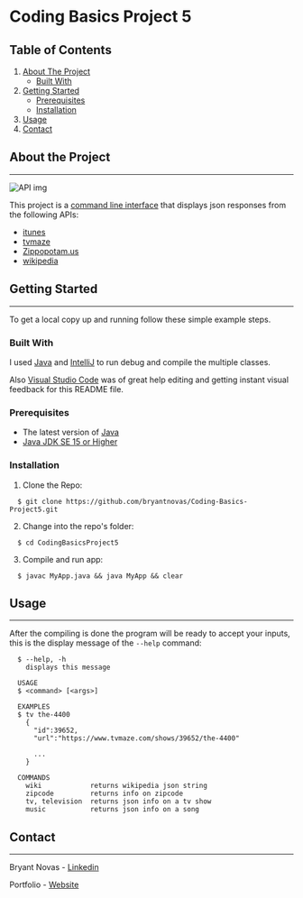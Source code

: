 # Coding Basics Project 5
## Table of Contents
1. [About The Project](#project)
    - [Built With](#built)
2. [Getting Started](#getting-started)
    - [Prerequisites](#prerequisites)
    - [Installation](#installation)
3. [Usage](#usage)
4. [Contact](#contact)

## About the Project <a name=project></a>
-------------------------------
![API img](https://thefloppydisk.files.wordpress.com/2013/05/web20.png)

This project is a [command line interface](https://en.wikipedia.org/wiki/Command-line_interface) that displays json responses from the following APIs:

- [itunes](https://itunes.apple.com/search)
- [tvmaze](https://www.tvmaze.com/api)
- [Zippopotam.us](http://api.zippopotam.us/)
- [wikipedia](https://en.wikipedia.org/w/api.php)

## Getting Started <a name=getting-started></a>
-------------------------------------
To get a local copy up and running follow these simple example steps.

### Built With <a name=built></a>
I used [Java](https://go.java/?intcmp=gojava-banner-java-com) and [IntelliJ](https://www.jetbrains.com/idea/) to run debug and compile the multiple classes.

Also [Visual Studio Code](https://code.visualstudio.com/) was of great help editing and getting instant visual feedback for this README file.

 ### Prerequisites <a name=prerequisites></a>
 - The latest version of [Java](https://java.com/en/download/)
 - [Java JDK SE 15 or Higher](https://www.oracle.com/java/technologies/javase-downloads.html)

 ### Installation <a name=installation></a>
  1. Clone the Repo:
  ```console
    $ git clone https://github.com/bryantnovas/Coding-Basics-Project5.git
  ```
  2. Change into the repo's folder:
  ```console
    $ cd CodingBasicsProject5
  ```
  3. Compile and run app:
  ```console
    $ javac MyApp.java && java MyApp && clear
  ```
## Usage <a name=usage></a>
-----------------
  After the compiling is done the program will be ready to accept your inputs, this is the display message of the ```--help``` command:
  ```console
    $ --help, -h
      displays this message

    USAGE
    $ <command> [<args>]

    EXAMPLES
    $ tv the-4400
      {
        "id":39652,
        "url":"https://www.tvmaze.com/shows/39652/the-4400"

        ...
      }

    COMMANDS
      wiki            returns wikipedia json string
      zipcode         returns info on zipcode
      tv, television  returns json info on a tv show
      music           returns json info on a song
  ```

## Contact <a name=contact></a>
---------------------
Bryant Novas - [Linkedin](https://www.linkedin.com/in/bryantnovas/)

Portfolio - [Website](https://bryantnovas.github.io/)
